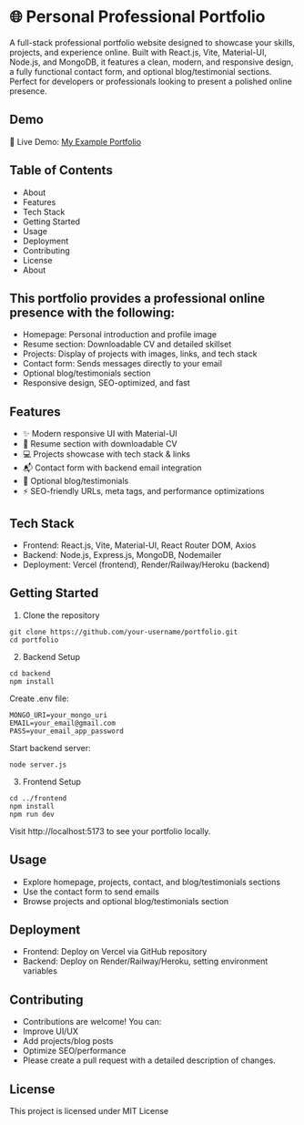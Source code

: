 # 🌐 Personal Professional Portfolio 

A full-stack professional portfolio website designed to showcase your skills, projects, and experience online. Built with React.js, Vite, Material-UI, Node.js, and MongoDB, it features a clean, modern, and responsive design, a fully functional contact form, and optional blog/testimonial sections. Perfect for developers or professionals looking to present a polished online presence.

## Demo

🔗 Live Demo: [My Example Portfolio](https://future-interns-task1.vercel.app/)

## Table of Contents

- About
- Features
- Tech Stack
- Getting Started
- Usage
- Deployment
- Contributing
- License
- About

## This portfolio provides a professional online presence with the following:

- Homepage: Personal introduction and profile image
- Resume section: Downloadable CV and detailed skillset
- Projects: Display of projects with images, links, and tech stack
- Contact form: Sends messages directly to your email
- Optional blog/testimonials section
- Responsive design, SEO-optimized, and fast

## Features

- ✨ Modern responsive UI with Material-UI
- 📄 Resume section with downloadable CV
- 💻 Projects showcase with tech stack & links
- 📬 Contact form with backend email integration
- 📝 Optional blog/testimonials
- ⚡ SEO-friendly URLs, meta tags, and performance optimizations

## Tech Stack

- Frontend: React.js, Vite, Material-UI, React Router DOM, Axios
- Backend: Node.js, Express.js, MongoDB, Nodemailer
- Deployment: Vercel (frontend), Render/Railway/Heroku (backend)

## Getting Started

1. Clone the repository
```
git clone https://github.com/your-username/portfolio.git
cd portfolio
```

2. Backend Setup
```
cd backend
npm install
```

Create .env file:
```
MONGO_URI=your_mongo_uri
EMAIL=your_email@gmail.com
PASS=your_email_app_password
```
Start backend server:
```
node server.js
```

3. Frontend Setup
```
cd ../frontend
npm install
npm run dev
```

Visit http://localhost:5173
 to see your portfolio locally.

## Usage

- Explore homepage, projects, contact, and blog/testimonials sections
- Use the contact form to send emails
- Browse projects and optional blog/testimonials section

## Deployment

- Frontend: Deploy on Vercel via GitHub repository
- Backend: Deploy on Render/Railway/Heroku, setting environment variables

## Contributing

- Contributions are welcome! You can:
- Improve UI/UX
- Add projects/blog posts
- Optimize SEO/performance
- Please create a pull request with a detailed description of changes.

## License

This project is licensed under MIT License

